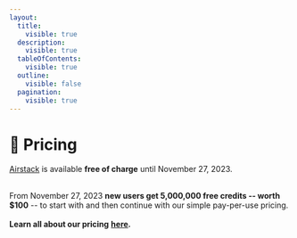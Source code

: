 ```yaml
---
layout:
  title:
    visible: true
  description:
    visible: true
  tableOfContents:
    visible: true
  outline:
    visible: false
  pagination:
    visible: true
---
```


# 🔋 Pricing

[Airstack](https://airstack.xyz) is available **free of charge** until November 27, 2023.&#x20;

\
From November 27, 2023 **new users get 5,000,000 free credits -- worth $100** -- to start with and then continue with our simple pay-per-use pricing. \
\
**Learn all about our pricing** [**here**](https://app.airstack.xyz/pricing)**.**&#x20;



